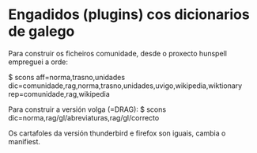 # Engadidos (plugins) cos dicionarios de galego

Para construir os ficheiros comunidade, desde o proxecto hunspell empreguei a orde:

$ scons aff=norma,trasno,unidades dic=comunidade,rag,norma,trasno,unidades,uvigo,wikipedia,wiktionary rep=comunidade,rag,wikipedia

Para construir a versión volga (=DRAG):
$ scons dic=norma,rag/gl/abreviaturas,rag/gl/correcto

Os cartafoles da versión thunderbird e firefox son iguais, cambia o manifiest.


